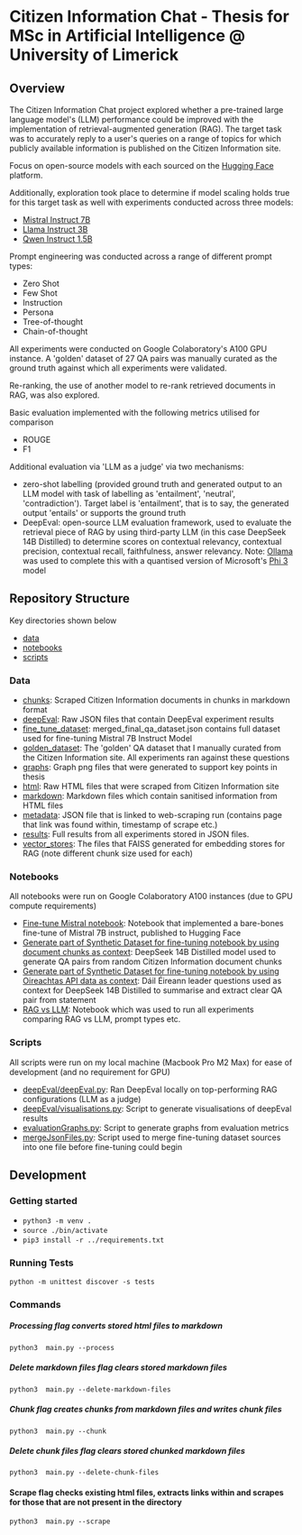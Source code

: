 # Citizen Information Chat - Thesis for MSc in Artificial Intelligence @ University of Limerick

## Overview

The Citizen Information Chat project explored whether a pre-trained large language model's (LLM) performance could be improved with the implementation of retrieval-augmented generation (RAG). The target task was to accurately reply to a user's queries on a range of topics for which publicly available information is published on the Citizen Information site.

Focus on open-source models with each sourced on the [Hugging Face](https://huggingface.co/) platform.

Additionally, exploration took place to determine if model scaling holds true for this target task as well with experiments conducted across three models:

- [Mistral Instruct 7B](https://huggingface.co/mistralai/Mistral-7B-Instruct-v0.3)
- [Llama Instruct 3B](https://huggingface.co/meta-llama/Llama-3.2-3B-Instruct)
- [Qwen Instruct 1.5B](https://huggingface.co/Alibaba-NLP/gte-Qwen2-1.5B-instruct)

Prompt engineering was conducted across a range of different prompt types:

- Zero Shot
- Few Shot
- Instruction
- Persona
- Tree-of-thought
- Chain-of-thought

All experiments were conducted on Google Colaboratory's A100 GPU instance. A 'golden' dataset of 27 QA pairs was manually curated as the ground truth against which all experiments were validated.

Re-ranking, the use of another model to re-rank retrieved documents in RAG, was also explored.

Basic evaluation implemented with the following metrics utilised for comparison

- ROUGE
- F1

Additional evaluation via 'LLM as a judge' via two mechanisms:

- zero-shot labelling (provided ground truth and generated output to an LLM model with task of labelling as 'entailment', 'neutral', 'contradiction'). Target label is 'entailment', that is to say, the generated output 'entails' or supports the ground truth
- DeepEval: open-source LLM evaluation framework, used to evaluate the retrieval piece of RAG by using third-party LLM (in this case DeepSeek 14B Distilled) to determine scores on contextual relevancy, contextual precision, contextual recall, faithfulness, answer relevancy. Note: [Ollama](https://ollama.com/) was used to complete this with a quantised version of Microsoft's [Phi 3](https://huggingface.co/QuantFactory/Phi-3-mini-128k-instruct-GGUF?local-app=ollama) model

## Repository Structure

Key directories shown below

- [data](https://github.com/JohnDennehy101/citizenInformationChat/tree/main/src/data)
- [notebooks](https://github.com/JohnDennehy101/citizenInformationChat/tree/main/src/notebooks)
- [scripts](https://github.com/JohnDennehy101/citizenInformationChat/tree/main/src/scripts)

### Data

- [chunks](https://github.com/JohnDennehy101/citizenInformationChat/tree/main/src/data/chunks): Scraped Citizen Information documents in chunks in markdown format
- [deepEval](https://github.com/JohnDennehy101/citizenInformationChat/tree/main/src/data/deepEval): Raw JSON files that contain DeepEval experiment results
- [fine_tune_dataset](https://github.com/JohnDennehy101/citizenInformationChat/tree/main/src/data/fine_tune_dataset): merged_final_qa_dataset.json contains full dataset used for fine-tuning Mistral 7B Instruct Model
- [golden_dataset](https://github.com/JohnDennehy101/citizenInformationChat/tree/main/src/data/golden_dataset): The 'golden' QA dataset that I manually curated from the Citizen Information site. All experiments ran against these questions
- [graphs](https://github.com/JohnDennehy101/citizenInformationChat/tree/main/src/data/graphs): Graph png files that were generated to support key points in thesis
- [html](https://github.com/JohnDennehy101/citizenInformationChat/tree/main/src/data/html): Raw HTML files that were scraped from Citizen Information site
- [markdown](https://github.com/JohnDennehy101/citizenInformationChat/tree/main/src/data/markdown): Markdown files which contain sanitised information from HTML files
- [metadata](https://github.com/JohnDennehy101/citizenInformationChat/tree/main/src/data/metadata): JSON file that is linked to web-scraping run (contains page that link was found within, timestamp of scrape etc.)
- [results](https://github.com/JohnDennehy101/citizenInformationChat/tree/main/src/data/results): Full results from all experiments stored in JSON files.
- [vector_stores](https://github.com/JohnDennehy101/citizenInformationChat/tree/main/src/data/vector_stores): The files that FAISS generated for embedding stores for RAG (note different chunk size used for each)

### Notebooks

All notebooks were run on Google Colaboratory A100 instances (due to GPU compute requirements)

- [Fine-tune Mistral notebook](https://github.com/JohnDennehy101/citizenInformationChat/blob/main/src/notebooks/Fine_tune_Mistral.ipynb): Notebook that implemented a bare-bones fine-tune of Mistral 7B instruct, published to Hugging Face
- [Generate part of Synthetic Dataset for fine-tuning notebook by using document chunks as context](https://github.com/JohnDennehy101/citizenInformationChat/blob/main/src/notebooks/Generate_Synthetic_Dataset.ipynb): DeepSeek 14B Distilled model used to generate QA pairs from random Citizen Information document chunks
- [Generate part of Synthetic Dataset for fine-tuning notebook by using Oireachtas API data as context](https://github.com/JohnDennehy101/citizenInformationChat/blob/main/src/notebooks/Oireachtas_API_synthetic_dataset.ipynb): Dáil Éireann leader questions used as context for DeepSeek 14B Distilled to summarise and extract clear QA pair from statement
- [RAG vs LLM](https://github.com/JohnDennehy101/citizenInformationChat/blob/main/src/notebooks/RAG_vs_LLM.ipynb): Notebook which was used to run all experiments comparing RAG vs LLM, prompt types etc.

### Scripts

All scripts were run on my local machine (Macbook Pro M2 Max) for ease of development (and no requirement for GPU)

- [deepEval/deepEval.py](https://github.com/JohnDennehy101/citizenInformationChat/blob/main/src/scripts/deepEval/deepEval.py): Ran DeepEval locally on top-performing RAG configurations (LLM as a judge)
- [deepEval/visualisations.py](https://github.com/JohnDennehy101/citizenInformationChat/blob/main/src/scripts/deepEval/visualisations.py): Script to generate visualisations of deepEval results
- [evaluationGraphs.py](https://github.com/JohnDennehy101/citizenInformationChat/blob/main/src/scripts/evaluationGraphs.py): Script to generate graphs from evaluation metrics
- [mergeJsonFiles.py](https://github.com/JohnDennehy101/citizenInformationChat/blob/main/src/scripts/mergeJsonFiles.py): Script used to merge fine-tuning dataset sources into one file before fine-tuning could begin

## Development

### Getting started

- `python3 -m venv . `
- `source ./bin/activate`
- `pip3 install -r ../requirements.txt`

### Running Tests

```
python -m unittest discover -s tests
```

### Commands

##### Processing flag converts stored html files to markdown

`python3  main.py --process`

##### Delete markdown files flag clears stored markdown files

`python3  main.py --delete-markdown-files`

##### Chunk flag creates chunks from markdown files and writes chunk files

`python3  main.py --chunk`

##### Delete chunk files flag clears stored chunked markdown files

`python3  main.py --delete-chunk-files`

#### Scrape flag checks existing html files, extracts links within and scrapes for those that are not present in the directory

`python3  main.py --scrape`
